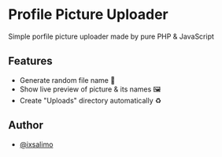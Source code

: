 # Profile Picture Uploader

Simple porfile picture uploader made by pure PHP & JavaScript

## Features

- Generate random file name 🔀
- Show live preview of picture & its names 🖼
- Create "Uploads" directory automatically ♻

## Author

- [@ixsalimo](https://www.github.com/ixsalimo)
